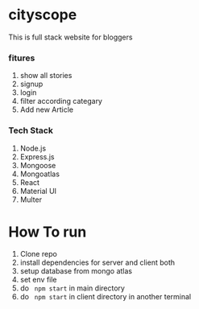 # cityscope
This is full stack website for bloggers 

### fitures
1) show all stories
2) signup
3) login
4) filter according categary
5) Add new Article

### Tech Stack
1) Node.js
2) Express.js
3) Mongoose
4) Mongoatlas
5) React
6) Material UI
7) Multer

# How To run

1) Clone repo
2) install dependencies for server and client both
3) setup database from mongo atlas
4) set env file
5) do ``` npm start``` in main directory 
6) do ``` npm start``` in client directory in another terminal
